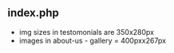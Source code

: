 ## index.php

* img sizes in testomonials are 350x280px
* images in about-us - gallery = 400pxx267px